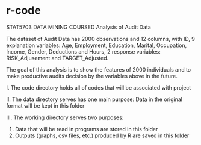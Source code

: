 # r-code
STAT5703 DATA MINING COURSED
Analysis of Audit Data

The dataset of Audit Data has 2000 observations and 12 columns, with ID, 
9 explanation variables: Age, Employment, Education, Marital, Occupation, Income, Gender, Deductions and Hours, 
2 response variables: RISK_Adjusement and TARGET_Adjusted. 

The goal of this analysis is to show the features of 2000 individuals and to make productive audits decision by the variables above in the future.


I.
The code directory holds all of codes that will be associated with project

II.
The data directory serves has one main purpose:
Data in the original format will be kept in this folder

III.
The working directory serves two purposes:
1. Data that will be read in programs are stored in this folder
2. Outputs (graphs, csv files, etc.) produced by R are saved in this folder
